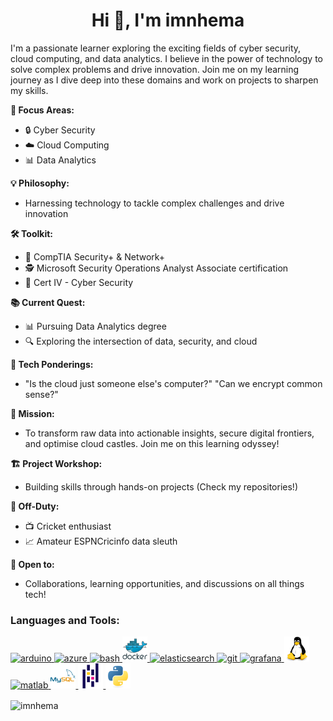 <h1 align="center">Hi 👋, I'm imnhema</h1>
I'm a passionate learner exploring the exciting fields of cyber security, cloud computing, and data analytics. I believe in the power of technology to solve complex problems and drive innovation. Join me on my learning journey as I dive deep into these domains and work on projects to sharpen my skills.


**🎯 Focus Areas:** 
- 🔒 Cyber Security
- ☁️ Cloud Computing
- 📊 Data Analytics

**💡 Philosophy:**
- Harnessing technology to tackle complex challenges and drive innovation

**🛠️ Toolkit:** 
- 🔐 CompTIA Security+ & Network+
- 🕵️ Microsoft Security Operations Analyst Associate certification
-  📜 Cert IV - Cyber Security

**📚 Current Quest:** 
- 📊 Pursuing Data Analytics degree 
- 🔍 Exploring the intersection of data, security, and cloud

**💭 Tech Ponderings:** 
- "Is the cloud just someone else's computer?" "Can we encrypt common sense?"

**🚀 Mission:** 
- To transform raw data into actionable insights, secure digital frontiers, and optimise cloud castles. Join me on this learning odyssey!

**🏗️ Project Workshop:**
-  Building skills through hands-on projects (Check my repositories!)

**🏏 Off-Duty:** 
- 📺 Cricket enthusiast
-  📈 Amateur ESPNCricinfo data sleuth

**🤝 Open to:** 
 - Collaborations, learning opportunities, and discussions on all things tech!

<p align="left">
</p>

<h3 align="left">Languages and Tools:</h3>
<p align="left"> <a href="https://www.arduino.cc/" target="_blank" rel="noreferrer"> <img src="https://cdn.worldvectorlogo.com/logos/arduino-1.svg" alt="arduino" width="40" height="40"/> </a> <a href="https://azure.microsoft.com/en-in/" target="_blank" rel="noreferrer"> <img src="https://www.vectorlogo.zone/logos/microsoft_azure/microsoft_azure-icon.svg" alt="azure" width="40" height="40"/> </a> <a href="https://www.gnu.org/software/bash/" target="_blank" rel="noreferrer"> <img src="https://www.vectorlogo.zone/logos/gnu_bash/gnu_bash-icon.svg" alt="bash" width="40" height="40"/> </a> <a href="https://www.docker.com/" target="_blank" rel="noreferrer"> <img src="https://raw.githubusercontent.com/devicons/devicon/master/icons/docker/docker-original-wordmark.svg" alt="docker" width="40" height="40"/> </a> <a href="https://www.elastic.co" target="_blank" rel="noreferrer"> <img src="https://www.vectorlogo.zone/logos/elastic/elastic-icon.svg" alt="elasticsearch" width="40" height="40"/> </a> <a href="https://git-scm.com/" target="_blank" rel="noreferrer"> <img src="https://www.vectorlogo.zone/logos/git-scm/git-scm-icon.svg" alt="git" width="40" height="40"/> </a> <a href="https://grafana.com" target="_blank" rel="noreferrer"> <img src="https://www.vectorlogo.zone/logos/grafana/grafana-icon.svg" alt="grafana" width="40" height="40"/> </a> <a href="https://www.linux.org/" target="_blank" rel="noreferrer"> <img src="https://raw.githubusercontent.com/devicons/devicon/master/icons/linux/linux-original.svg" alt="linux" width="40" height="40"/> </a> <a href="https://www.mathworks.com/" target="_blank" rel="noreferrer"> <img src="https://upload.wikimedia.org/wikipedia/commons/2/21/Matlab_Logo.png" alt="matlab" width="40" height="40"/> </a> <a href="https://www.mysql.com/" target="_blank" rel="noreferrer"> <img src="https://raw.githubusercontent.com/devicons/devicon/master/icons/mysql/mysql-original-wordmark.svg" alt="mysql" width="40" height="40"/> </a> <a href="https://pandas.pydata.org/" target="_blank" rel="noreferrer"> <img src="https://raw.githubusercontent.com/devicons/devicon/2ae2a900d2f041da66e950e4d48052658d850630/icons/pandas/pandas-original.svg" alt="pandas" width="40" height="40"/> </a> <a href="https://www.python.org" target="_blank" rel="noreferrer"> <img src="https://raw.githubusercontent.com/devicons/devicon/master/icons/python/python-original.svg" alt="python" width="40" height="40"/> </a> </p>

<p><img align="center" src="https://github-readme-streak-stats.herokuapp.com/?user=imnhema&" alt="imnhema" /></p>
